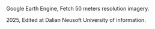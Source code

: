 Google Earth Engine, Fetch 50 meters resolution imagery.

2025, Edited at Dalian Neusoft University of information.
